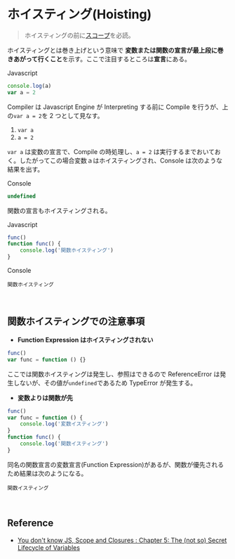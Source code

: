 # ホイスティング(Hoisting)

> ホイスティングの前に[スコープ](https://github.com/TERADA-DANTE/Frontend-study/blob/main/Notes/javascript/scope.md)を必読。

ホイスティングとは巻き上げという意味で **変数または関数の宣言が最上段に巻きあがって行くこと**を示す。ここで注目するところは**宣言**にある。

Javascript

```javascript
console.log(a)
var a = 2
```

Compiler は Javascript Engine が Interpreting する前に Compile を行うが、上の`var a = 2`を 2 つとして見なす。

1.  `var a`
2.  `a = 2`

`var a` は変数の宣言で、Compile の時処理し、`a = 2` は実行するまでおいておく。したがってこの場合変数ａはホイスティングされ、Console は次のような結果を出す。

Console

```javascript
undefined
```

関数の宣言もホイスティングされる。

Javascript

```javascript
func()
function func() {
    console.log('関数ホイスティング')
}
```

Console

```
関数ホイスティング
```

<br>

## 関数ホイスティングでの注意事項

-   **Function Expression はホイスティングされない**

```javascript
func()
var func = function () {}
```

ここでは関数ホイスティングは発生し、参照はできるので ReferenceError は発生しないが、その値が`undefined`であるため TypeError が発生する。

-   **変数よりは関数が先**

```javascript
func()
var func = function () {
    console.log('変数イスティング')
}
function func() {
    console.log('関数イスティング')
}
```

同名の関数宣言の変数宣言(Function Expression)があるが、関数が優先されるため結果は次のようになる。

```
関数イスティング
```

<br>

## Reference

-   [You don't know JS, Scope and Closures : Chapter 5: The (not so) Secret Lifecycle of Variables](https://github.com/getify/You-Dont-Know-JS/blob/2nd-ed/scope-closures/ch5.md)
